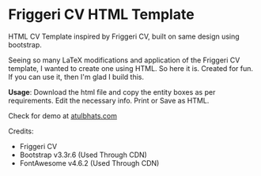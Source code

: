 # Friggeri CV HTML Template
 
 HTML CV Template inspired by Friggeri CV, built on same design using bootstrap.
 
 Seeing so many LaTeX modifications and application of the Friggeri CV template, I wanted to create one using HTML. 
 So here it is. Created for fun. If you can use it, then I'm glad I build this.
 
 **Usage**:
 Download the html file and copy the entity boxes as per requirements. 
 Edit the necessary info. 
 Print or Save as HTML. 
 
 Check for demo at [atulbhats.com](http://atulbhats.com/demo/cv/)
 
 Credits:
 - Friggeri CV 
 - Bootstrap v3.3r.6 (Used Through CDN)
 - FontAwesome v4.6.2 (Used Through CDN)
 
 
 
